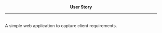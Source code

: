 <style>
.features {
    text-align: right;
  }  
</style>


<p align="center">
  <b>User Story</b>
</p>
<hr>
<br>
A simple web application to capture client requirements.

<h3 class="features></h3>

